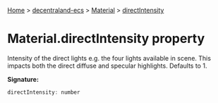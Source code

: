 [Home](./index) &gt; [decentraland-ecs](./decentraland-ecs.md) &gt; [Material](./decentraland-ecs.material.md) &gt; [directIntensity](./decentraland-ecs.material.directintensity.md)

# Material.directIntensity property

Intensity of the direct lights e.g. the four lights available in scene. This impacts both the direct diffuse and specular highlights. Defaults to 1.

**Signature:**
```javascript
directIntensity: number
```
